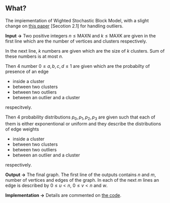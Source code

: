 ## What?
The impiementation of Wighted Stochastic Block Model, with a slight change on [this paper](/Weighted%20Stochastic%20Block%20Model%20.pdf) [Secotion 2.1] for handling outliers.

**Input $\to$** Two positive integers $n \leq \text{MAXN}$ and $k \leq \text{MAXK}$ are given in the first line which are the number of vertices and clusters respectively.

In the next line, $k$ numbers are given which are the size of $k$ clusters. Sum of these numbers is at most $n$.

Then 4 number $0 \leq a, b, c, d \leq 1$ are given which are the probabilty of presence of an edge
- inside a cluster
- between two clusters
- between two outliers
- between an outlier and a cluster

respecitvely.

Then 4 probability distributions $p_0, p_1, p_2, p_3$ are given such that each of them is either exponentional or uniform and they describe the distributions of edge weights
- inside a cluster
- between two clusters
- between two outliers
- between an outlier and a cluster

respectively.

**Output $\to$** The final graph. The first line of the outputs contains $n$ and $m$, number of vertices and edges of the graph. In each of the next $m$ lines an edge is described by $0 \leq u < n$, $0 \leq v < n$ and $w$.

**Implementation $\to$** Details are commented on [the code](/WSBM.cpp).